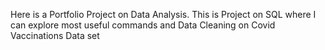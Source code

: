 Here is a Portfolio Project on Data Analysis. This is Project on SQL where I can explore most useful commands 
and Data Cleaning on Covid Vaccinations Data set
